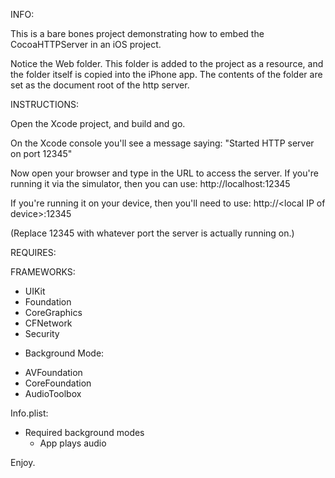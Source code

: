 INFO:

This is a bare bones project demonstrating how to embed the CocoaHTTPServer in an iOS project.

Notice the Web folder. This folder is added to the project as a resource, and the folder itself is copied into the iPhone app. The contents of the folder are set as the document root of the http server.

INSTRUCTIONS:

Open the Xcode project, and build and go.

On the Xcode console you'll see a message saying:
"Started HTTP server on port 12345"

Now open your browser and type in the URL to access the server.
If you're running it via the simulator, then you can use:
http://localhost:12345

If you're running it on your device, then you'll need to use:
http://&lt;local IP of device&gt;:12345

(Replace 12345 with whatever port the server is actually running on.)

 
REQUIRES:

FRAMEWORKS:
- UIKit
- Foundation
- CoreGraphics
- CFNetwork
- Security

+ Background Mode:
- AVFoundation
- CoreFoundation
- AudioToolbox

Info.plist:
- Required background modes
    - App plays audio


Enjoy.